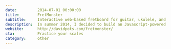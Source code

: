 ```yaml
---
date:         2014-07-01 00:00:00
title:        FretMonster
subtitle:     Interactive web-based fretboard for guitar, ukulele, and bass
description:  In summer 2014, I decided to build an Javascript-powered interactive fretboard as an instructional aid for playing guitar, ukulele, or bass. This tool lets users view intervals, tones, triads, and scales in a quick and accessible manner -- easily useable on devices of any size. This project continued my deep-dive into learning Javascript, as well as extending my experience using SVG elements in truly responsive layouts.
website:      http://davidpots.com/fretmonster/
cta:          Practice your scales
category:     other
---
```


